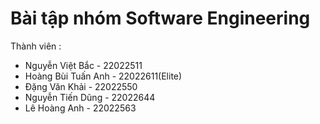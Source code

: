 # Bài tập nhóm Software Engineering
Thành viên :
- Nguyễn Việt Bắc - 22022511 
- Hoàng Bùi Tuấn Anh - 22022611(Elite) 
- Đặng Văn Khải - 22022550 
- Nguyễn Tiến Dũng - 22022644 
- Lê Hoàng Anh - 22022563
